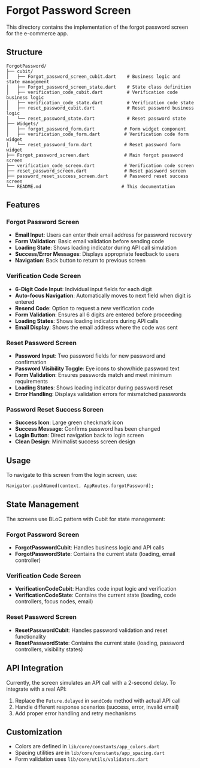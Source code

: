 # Forgot Password Screen

This directory contains the implementation of the forgot password screen for the e-commerce app.

## Structure

```
ForgotPassword/
├── cubit/
│   ├── Forgot_password_screen_cubit.dart    # Business logic and state management
│   ├── Forgot_password_screen_state.dart    # State class definition
│   ├── verification_code_cubit.dart         # Verification code business logic
│   ├── verification_code_state.dart         # Verification code state
│   ├── reset_password_cubit.dart            # Reset password business logic
│   └── reset_password_state.dart            # Reset password state
├── Widgets/
│   ├── forgot_password_form.dart           # Form widget component
│   ├── verification_code_form.dart         # Verification code form widget
│   └── reset_password_form.dart            # Reset password form widget
├── Forgot_password_screen.dart             # Main forgot password screen
├── verification_code_screen.dart           # Verification code screen
├── reset_password_screen.dart              # Reset password screen
├── password_reset_success_screen.dart      # Password reset success screen
└── README.md                              # This documentation
```

## Features

### Forgot Password Screen
- **Email Input**: Users can enter their email address for password recovery
- **Form Validation**: Basic email validation before sending code
- **Loading State**: Shows loading indicator during API call simulation
- **Success/Error Messages**: Displays appropriate feedback to users
- **Navigation**: Back button to return to previous screen

### Verification Code Screen
- **6-Digit Code Input**: Individual input fields for each digit
- **Auto-focus Navigation**: Automatically moves to next field when digit is entered
- **Resend Code**: Option to request a new verification code
- **Form Validation**: Ensures all 6 digits are entered before proceeding
- **Loading States**: Shows loading indicators during API calls
- **Email Display**: Shows the email address where the code was sent

### Reset Password Screen
- **Password Input**: Two password fields for new password and confirmation
- **Password Visibility Toggle**: Eye icons to show/hide password text
- **Form Validation**: Ensures passwords match and meet minimum requirements
- **Loading States**: Shows loading indicator during password reset
- **Error Handling**: Displays validation errors for mismatched passwords

### Password Reset Success Screen
- **Success Icon**: Large green checkmark icon
- **Success Message**: Confirms password has been changed
- **Login Button**: Direct navigation back to login screen
- **Clean Design**: Minimalist success screen design

## Usage

To navigate to this screen from the login screen, use:

```dart
Navigator.pushNamed(context, AppRoutes.forgotPassword);
```

## State Management

The screens use BLoC pattern with Cubit for state management:

### Forgot Password Screen
- **ForgotPasswordCubit**: Handles business logic and API calls
- **ForgotPasswordState**: Contains the current state (loading, email controller)

### Verification Code Screen
- **VerificationCodeCubit**: Handles code input logic and verification
- **VerificationCodeState**: Contains the current state (loading, code controllers, focus nodes, email)

### Reset Password Screen
- **ResetPasswordCubit**: Handles password validation and reset functionality
- **ResetPasswordState**: Contains the current state (loading, password controllers, visibility states)

## API Integration

Currently, the screen simulates an API call with a 2-second delay. To integrate with a real API:

1. Replace the `Future.delayed` in `sendCode` method with actual API call
2. Handle different response scenarios (success, error, invalid email)
3. Add proper error handling and retry mechanisms

## Customization

- Colors are defined in `lib/core/constants/app_colors.dart`
- Spacing utilities are in `lib/core/constants/app_spacing.dart`
- Form validation uses `lib/core/utils/validators.dart` 